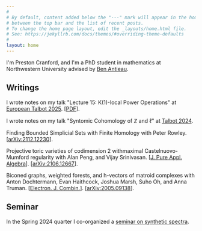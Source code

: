 ```yaml
---
#
# By default, content added below the "---" mark will appear in the home page
# between the top bar and the list of recent posts.
# To change the home page layout, edit the _layouts/home.html file.
# See: https://jekyllrb.com/docs/themes/#overriding-theme-defaults
#
layout: home
---
```

I'm Preston Cranford, and I'm a PhD student in mathematics at Northwestern University advised by [Ben Antieau](https://antieau.github.io/).

## Writings

I wrote notes on my talk "Lecture 15: K(1)-local Power Operations" at [European Talbot 2025](https://sites.google.com/view/european-talbot/2025-workshop?authuser=0). [[PDF](assets/K(1)-local_Power_Operations_Cranford_2025_10_03.pdf)].

I wrote notes on my talk "Syntomic Cohomology of $\mathbb{Z}$ and $\ell$" at [Talbot 2024](https://sites.google.com/view/talbotworkshop/past-talbots/talbot-2024).

Finding Bounded Simplicial Sets with Finite Homology with Peter Rowley. [[arXiv:2112.12230](https://arxiv.org/abs/2112.12230)].

Projective toric varieties of codimension 2 withmaximal Castelnuovo-Mumford regularity with Alan Peng, and Vijay Srinivasan. [[J. Pure Appl. Algebra](https://doi.org/10.1016/j.jpaa.2022.107162)]. [[arXiv:2106.12667](https://arxiv.org/abs/2106.12667)].

Biconed graphs, weighted forests, and h-vectors of matroid complexes with Anton Dochtermann, Evan Haithcock, Joshua Marsh, Suho Oh, and Anna Truman. [[Electron. J. Combin.](https://doi.org/10.37236/9849)]. [[arXiv:2005.09138](https://arxiv.org/abs/2005.09138)].

## Seminar

In the Spring 2024 quarter I co-organized a [seminar on synthetic spectra](https://sites.northwestern.edu/syntheticspectraseminar/).
